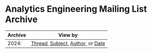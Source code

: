 # Analytics Engineering Mailing List Archive

|Archive| 	View by|
|-------|----------|
|2024:| 	[Thread](/2024/thread.html), [Subject](/2024/subject.html), [Author](/2024/author.html), or [Date](/2024/date.html)|
